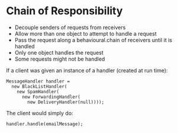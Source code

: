 Chain of Responsibility
=======================

* Decouple senders of requests from receivers
* Allow more than one object to attempt to handle a request
* Pass the request along a behavioural.chain of receivers until it is handled
* Only one object handles the request
* Some requests might not be handled

If a client was given an instance of a handler (created at run time):

    MessageHandler handler = 
      new BlackListHandler(
        new SpamHandler(
          new ForwardingHandler(
            new DeliveryHandler(null))));

The client would simply do:

    handler.handle(emailMessage);
